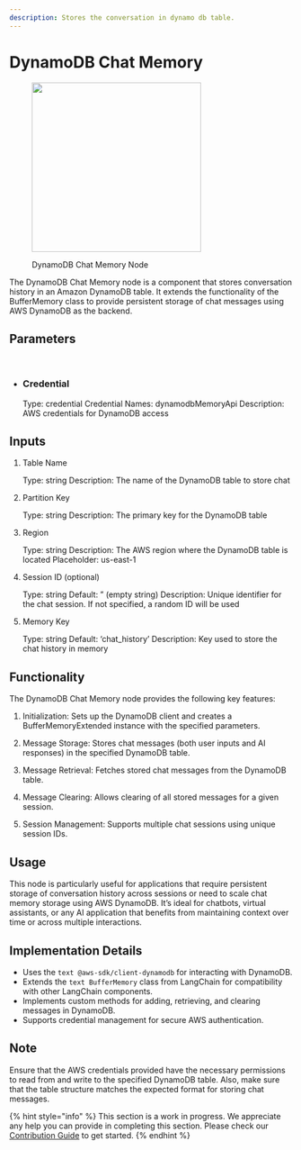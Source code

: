 ```yaml
---
description: Stores the conversation in dynamo db table.
---
```


# DynamoDB Chat Memory

<figure><img src="../../../.gitbook/assets/image (107).png" alt="" width="301"><figcaption><p>DynamoDB Chat Memory Node</p></figcaption></figure>

The DynamoDB Chat Memory node is a component that stores conversation history in an Amazon DynamoDB table. It extends the functionality of the BufferMemory class to provide persistent storage of chat messages using AWS DynamoDB as the backend.

## Parameters
​
- ### Credential

    Type: credential
    Credential Names: dynamodbMemoryApi
    Description: AWS credentials for DynamoDB access
​
## Inputs

1. Table Name

    Type: string
    Description: The name of the DynamoDB table to store chat 
    
2. Partition Key

    Type: string
    Description: The primary key for the DynamoDB table

3. Region

    Type: string
    Description: The AWS region where the DynamoDB table is located
    Placeholder: us-east-1


4. Session ID (optional)

    Type: string
    Default: ” (empty string)
    Description: Unique identifier for the chat session. If not specified, a random ID will be used


5. Memory Key

    Type: string
    Default: ‘chat_history’
    Description: Key used to store the chat history in memory
​
## Functionality

The DynamoDB Chat Memory node provides the following key features:

1. Initialization: Sets up the DynamoDB client and creates a BufferMemoryExtended instance with the specified parameters.

2. Message Storage: Stores chat messages (both user inputs and AI responses) in the specified DynamoDB table.

3. Message Retrieval: Fetches stored chat messages from the DynamoDB table.

4. Message Clearing: Allows clearing of all stored messages for a given session.

5. Session Management: Supports multiple chat sessions using unique session IDs.


## Usage

This node is particularly useful for applications that require persistent storage of conversation history across sessions or need to scale chat memory storage using AWS DynamoDB. It’s ideal for chatbots, virtual assistants, or any AI application that benefits from maintaining context over time or across multiple interactions.


## Implementation Details

- Uses the ```text @aws-sdk/client-dynamodb``` for interacting with DynamoDB.
- Extends the ```text BufferMemory``` class from LangChain for compatibility with other LangChain components.
- Implements custom methods for adding, retrieving, and clearing messages in DynamoDB.
- Supports credential management for secure AWS authentication.

## Note
Ensure that the AWS credentials provided have the necessary permissions to read from and write to the specified DynamoDB table. Also, make sure that the table structure matches the expected format for storing chat messages.

{% hint style="info" %}
This section is a work in progress. We appreciate any help you can provide in completing this section. Please check our [Contribution Guide](../../../contributing/) to get started.
{% endhint %}
